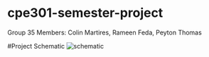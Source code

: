 # cpe301-semester-project
Group 35 Members: Colin Martires, Rameen Feda, Peyton Thomas

#Project Schematic
![schematic](/CPE301_Semester_Project_Schematic_Group35.png)
